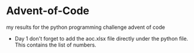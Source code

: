 # Advent-of-Code

my results for the python programming challenge advent of code

- Day 1
don't forget to add the aoc.xlsx file directly under the python file. This contains the list of numbers.
